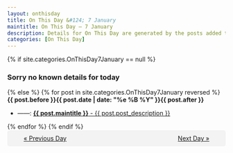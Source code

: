 ```yaml
---
layout: onthisday
title: On This Day &#124; 7 January
maintitle: On This Day — 7 January
description: Details for On This Day are generated by the posts added to the website so the content is subject to changes/updates over time.
categories: [On This Day]
---
```


{% if site.categories.OnThisDay7January == null %}
<h3>Sorry no known details for today</h3>
{% else %}
{% for post in site.categories.OnThisDay7January reversed %}
<strong>{{ post.before }}{{ post.date | date: "%e %B %Y" }}{{ post.after }}</strong>
<ul>
<li> ——: <a class="{{ post.class }}" href="{{ post.url }}"><strong>{{ post.maintitle }}</strong> - {{ post.post_description }}</a></li>
</ul>
{% endfor %}
{% endif %}
<br />
<div style="background-color: #f3f3f3; padding: 10px; border-radius: 5px; text-align: center; display: flex; justify-content: space-evenly;">
<a href="/onthisday/01/01-06">« Previous Day</a>
<span style="visibility:hidden;">[ Visit Leap Year February 29 ]</span>
<a href="/onthisday/01/01-08">Next Day »</a>
</div>
